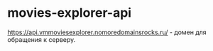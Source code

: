 # movies-explorer-api

https://api.vmmoviesexplorer.nomoredomainsrocks.ru/ - домен для обращения к серверу.
